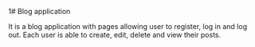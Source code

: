 1# Blog application

It is a blog application with pages allowing user to register, log in and log out. 
Each user is able to create, edit, delete and view their posts.